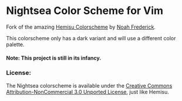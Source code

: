 # Nightsea Color Scheme for Vim

Fork of the amazing [Hemisu Colorscheme](https://github.com/noahfrederick/vim-hemisu) by [Noah Frederick](http://noahfrederick.com/).

This colorscheme only has a dark variant and will use a different color palette. 

#### Note: This project is still in its infancy.

### License: 

The Nightsea colorscheme is available under the [Creative Commons Attribution-NonCommercial 3.0 Unported License](http://creativecommons.org/licenses/by-nc/3.0/), just like Hemisu.

